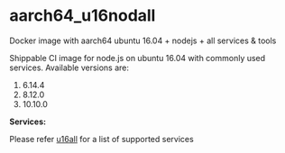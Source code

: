# aarch64_u16nodall
Docker image with aarch64 ubuntu 16.04 + nodejs + all services &amp; tools

Shippable CI image for node.js on ubuntu 16.04 with commonly used services. Available versions are:


  1.  6.14.4
  2.  8.12.0
  3.  10.10.0

  
**Services:**

Please refer [u16all](https://github.com/dry-dock/aarch64_u16all) for a list of supported services
